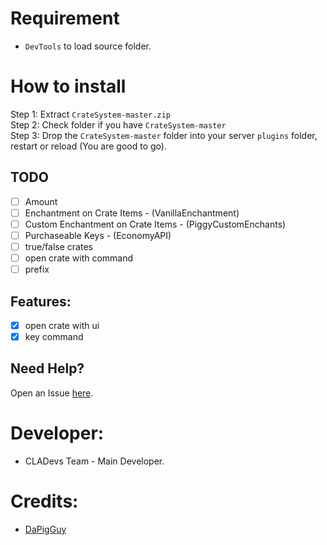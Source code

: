 # Requirement

- ```DevTools``` to load source folder.

# How to install

Step 1: Extract ```CrateSystem-master.zip```<br>
Step 2: Check folder if you have ```CrateSystem-master```<br>
Step 3: Drop the ```CrateSystem-master``` folder into your server ```plugins``` folder, restart or reload (You are good to go).
## TODO

- [ ] Amount
- [ ] Enchantment on Crate Items - (VanillaEnchantment)
- [ ] Custom Enchantment on Crate Items - (PiggyCustomEnchants)
- [ ] Purchaseable Keys - (EconomyAPI)
- [ ] true/false crates
- [ ] open crate with command
- [ ] prefix

## Features:

- [x] open crate with ui
- [x] key command
 
 ## Need Help?
 
  Open an Issue [here](https://github.com/CLADevsPlugins/CrateSystem/issues/new).
  
 # Developer:
 
 * CLADevs Team - Main Developer.

# Credits:

 * [DaPigGuy](https://github.com/DaPigGuy)
